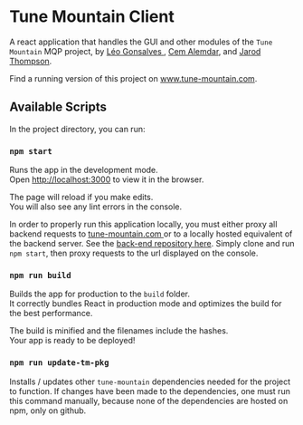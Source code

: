 # Tune Mountain Client
A react application that handles the GUI and other modules of the `Tune Mountain` MQP project, by [Léo Gonsalves
](https://www.leogons.com/about)
, [Cem
 Alemdar](https://github.com/calemdar), and [Jarod Thompson](https://github.com/jsthompson16).

Find a running version of this project on www.tune-mountain.com.

## Available Scripts

In the project directory, you can run:

### `npm start`

Runs the app in the development mode.<br>
Open [http://localhost:3000](http://localhost:3000) to view it in the browser.

The page will reload if you make edits.<br>
You will also see any lint errors in the console.

In order to properly run this application locally, you must either proxy all backend requests to [tune-mountain.com
](https://www.tune-mountain.com) or to a locally hosted equivalent of the backend server. See the [back-end
 repository here](https://github.com/calemdar/tune-mountain-website). Simply clone and run `npm start`, then proxy
  requests to the url displayed on the console.

### `npm run build`

Builds the app for production to the `build` folder.<br>
It correctly bundles React in production mode and optimizes the build for the best performance.

The build is minified and the filenames include the hashes.<br>
Your app is ready to be deployed!

### `npm run update-tm-pkg`

Installs / updates other `tune-mountain` dependencies needed for the project to function. If changes have been made
 to the dependencies, one must run this command manually, because none of the dependencies are hosted on npm, only on
  github. 
